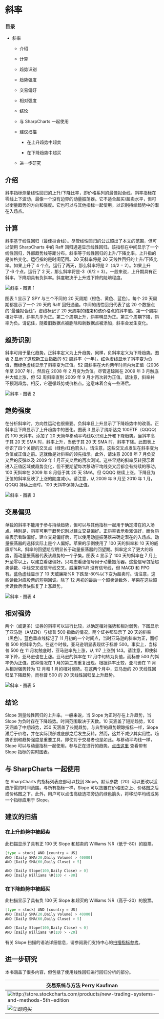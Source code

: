 # 斜率

### 目录

+   斜率

    +   介绍

    +   计算

    +   趋势识别

    +   趋势强度

    +   交易偏好

    +   相对强度

    +   结论

    +   与 SharpCharts 一起使用

    +   建议扫描

        +   在上升趋势中超卖

        +   在下降趋势中超买

    +   进一步研究

## 介绍

斜率指标测量线性回归的上升/下降比率，即价格系列的最佳拟合线。斜率指标在零线上下波动，最像一个没有边界的动量振荡器。它不适合超买/超卖水平，但可以衡量趋势的方向和强度。它也可以与其他指标一起使用，以识别持续趋势中的潜在入场点。

## 计算

斜率基于线性回归（最佳拟合线）。尽管线性回归的公式超出了本文的范围，但可以使用 SharpCharts 中的 Raff 回归通道显示线性回归。该指标在中间显示了一个线性回归，外部趋势线等距分布。斜率等于线性回归的上升/下降比率。上升指的是价格变化。运行指的是时间范围。20 天斜率将是 20 天线性回归的上升/下降比率。如果上升了 4 个点，运行了两天，那么斜率将是 2（4/2 = 2）。如果上升了-6 个点，运行了 2 天，那么斜率将是-3（6/2 = 3）。一般来说，上升期具有正斜率，下降期具有负斜率。斜度取决于上升或下降的陡峭程度。

![斜率 - 图表 1](img/2f8284d10644b73f311cf6254dd8294e.jpg "斜率 - 图表 1")

图表 1 显示了 SPY 与三个不同的 20 天周期（橙色、黄色、蓝色）。每个 20 天周期都显示了一个 20 天的 Raff 回归通道。中间的线性回归代表了这 20 个数据点的“最佳拟合线”。虚线标记了 20 天周期的结束和该价格点的斜率值。第一个周期相对平坦，斜率几乎为正。第二个周期上升，斜率明显为正。第三个周期下降，斜率为负。请记住，随着旧数据点被删除和新数据点被添加，斜率会发生变化。

## 趋势识别

斜率可用于量化趋势。正斜率定义为上升趋势。同样，负斜率定义为下降趋势。图表 2 显示了道琼斯工业指数的 52 周斜率（一年）。红色虚线显示了斜率变为负值，而绿色虚线显示了斜率变为正值。52 周斜率在大约两年时间内为正值（2006 年至 2007 年），然后在 2008 年 2 月变为负值。尽管道琼斯在 2009 年 3 月触底并大幅上涨，但 52 周斜率直到 2009 年 9 月才再次转为正值。请注意，斜率并不预测趋势。相反，它遵循趋势或价格点。这意味着会有一些滞后。

![斜率 - 图表 2](img/42590ef635d882eb8480b397b134332d.jpg "斜率 - 图表 2")

## 趋势强度

在分析斜率时，方向性运动也很重要。负斜率且上升显示了下降趋势中的改善。正斜率且下降显示了上升趋势中的恶化。图表 3 显示了纳斯达克 100ETF（QQQQ）的 100 天斜率。添加了 20 天简单移动平均线以识别上升和下降趋势。当斜率高于其 20 天 SMA 时，斜率上升，当低于其 20 天 SMA 时，斜率下降。此图表上标识了四个关键的交叉点（绿色/红色箭头）。请注意，这些交叉点发生在斜率变为负值或正值之前。这就像是对斜率的领先指示。此外，请注意 2008 年 7 月负交叉后的反弹以及 2009 年 1 月正交叉后的再次测试。这些早期的斜率反转预示着进入正值区域或趋势变化，但不要期望每次移动平均线交叉后都会有持续的移动。100 天斜率在 2009 年 8 月低于其 20 天 SMA，但 QQQQ 继续上涨。下降且为正值的斜率反映了上涨的陡度减小。请注意，从 2009 年 9 月至 2010 年 1 月，QQQQ 持续上涨时，100 天斜率保持为正值。

![斜率 - 图表 3](img/ba35e49cab1e54546ed33e30c5e4b4fe.jpg "斜率 - 图表 3")

## 交易偏见

单独的斜率不能用于参与持续趋势，但可以与其他指标一起用于确定潜在的入场点。特别是，斜率可用于趋势识别以建立交易偏好。正斜率表示看涨偏好，而负斜率表示看跌偏好。建立交易偏好后，可以使用动量振荡器来确定潜在的入场点。动量振荡器的选择实际上是个人偏好。苹果的示例使用了 100 天的斜率和 10 天的威廉斯%R。斜率的回望期应明显长于动量振荡器的回望期。斜率定义了更大的趋势，而动量振荡器代表该趋势的一个子集。图表 4 显示了 100 天的斜率在 7 月上升至零以上，以建立看涨偏好。只考虑看涨信号用于动量振荡器。这些信号包括超卖读数、中线交叉或信号线交叉。威廉斯%R 没有信号线，但 MACD 和 PPO 有。蓝色虚线显示了 10 天威廉斯%R 下跌至-80%以下变为超卖时。请注意，这些读数对应股票的短期回调。除了 12 月初的最后一个超卖读数外，苹果在这些超卖读数后很快恢复了上涨趋势。

![斜率 - 图表 4](img/7ce7d449579746949662edd8b830fdf8.jpg "斜率 - 图表 4")

## 相对强势

两个（或更多）证券的斜率可以进行比较，以确定相对强势和相对弱势。下图显示了亚马逊（AMZN）与标普 500 指数的情况。两个证券都显示了 20 天的斜率（黑色）。蓝色垂直线标记了 11 月初的一个时间点，当时亚马逊的斜率为正，而标普 500 的斜率为负。在这个时候，亚马逊明显表现优于标普 500。事实上，当标普 500 在 11 月初触底时，亚马逊率先上涨，从 117 上涨到 143。请注意，即使斜率下降，亚马逊也在上涨。亚马逊的斜率在 12 月中旬转为负值，而标普 500 的斜率仍为正值。这种情况在 1 月的第二周重复出现。根据斜率比较，亚马逊在 11 月从相对强势转为 12 月和 1 月的相对弱势。在这两个月中，亚马逊的 20 天线性回归呈下降趋势，而标普 500 的 20 天线性回归呈上升趋势。

![斜率 - 图表 5](img/9678242da6b03bfe5c92d4b7373a111d.jpg "斜率 - 图表 5")

## 结论

Slope 测量线性回归的上升率。一般来说，当 Slope 为正时存在上升趋势，当 Slope 为负时存在下降趋势。时间范围取决于天数。10 天涵盖了短期趋势，100 天涵盖了中期趋势，250 天涵盖了长期趋势。与典型的趋势跟踪指标一样，Slope 滞后于价格，并在实际顶部或底部之后发生反转。然而，这并不减少其实用性。趋势识别和趋势强度是重要工具，即使对于交易者也是如此。与移动平均线一样，Slope 可以与动量指标一起使用，参与正在进行的趋势。[点击这里](http://stockcharts.com/h-sc/ui?s=DIA&p=D&yr=0&mn=8&dy=0&id=p93531652664&listNum=30&a=191771207 "http://stockcharts.com/h-sc/ui?s=DIA&p=D&yr=0&mn=8&dy=0&id=p93531652664&listNum=30&a=191771207") 查看带有 Slope 指标的实时图表。

## 与 SharpCharts 一起使用

在 SharpCharts 的指标列表底部可以找到 Slope。默认参数（20）可以更改以适应所需的时间范围。与所有指标一样，Slope 可以放置在价格图之上、价格图之后或价格图之下。此外，用户可以点击高级选项旁边的绿色箭头，将移动平均线或另一个指标应用于 Slope。

## 建议的扫描

### 在上升趋势中被超卖

此扫描显示了具有正 100 天 Slope 和超卖的 Williams %R（低于-80）的股票。

```py
[type = stock] AND [country = US] 
AND [Daily SMA(20,Daily Volume) > 40000] 
AND [Daily SMA(60,Daily Close) > 5] 

AND [Daily Slope(100,Daily Close) > 0] 
AND [Daily Williams %R(10) < -80]
```

### 在下降趋势中被超买

此扫描显示了具有负 100 天 Slope 和超买的 Williams %R（高于-20）的股票。

```py
[type = stock] AND [country = US] 
AND [Daily SMA(20,Daily Volume) > 40000] 
AND [Daily SMA(60,Daily Close) > 5] 

AND [Daily Slope(100,Daily Close) < 0] 
AND [Daily Williams %R(10) > -20]
```

有关 Slope 扫描的语法详细信息，请参阅我们支持中心的[扫描指标参考](http://stockcharts.com/docs/doku.php?id=scans:indicators#slope_slope "http://stockcharts.com/docs/doku.php?id=scans:indicators#slope_slope")。

## 进一步研究

本书涵盖了很多内容，但包括了使用线性回归进行回归分析的部分。

| **交易系统与方法** Perry Kaufman |
| --- |
| ![](http://store.stockcharts.com/products/new-trading-systems-and-methods-5th-edition "http://store.stockcharts.com/products/new-trading-systems-and-methods-5th-edition") |
| ![立即购买](http://store.stockcharts.com/products/new-trading-systems-and-methods-5th-edition "http://store.stockcharts.com/products/new-trading-systems-and-methods-5th-edition") |
